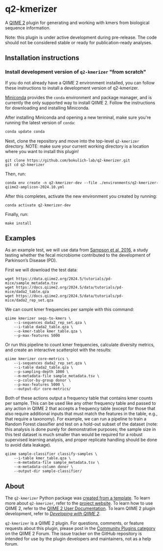 # q2-kmerizer

A [QIIME 2](https://qiime2.org) plugin for generating and working with kmers from biological sequence information.

Note: this plugin is under active development during pre-release. The code should not be considered stable or ready for publication-ready analyses.

## Installation instructions

### Install development version of `q2-kmerizer` "from scratch"

If you do not already have a QIIME 2 environment installed, you can follow these instructions to install a development version of q2-kmerizer.

[Miniconda](https://conda.io/miniconda.html) provides the `conda` environment and package manager, and is currently the only supported way to install QIIME 2.
Follow the instructions for downloading and installing Miniconda.

After installing Miniconda and opening a new terminal, make sure you're running the latest version of `conda`:

```bash
conda update conda
```

Next, clone the repository and move into the top-level `q2-kmerizer` directory. NOTE: make sure your current working directory is a location where you want to install this plugin!

```
git clone https://github.com/bokulich-lab/q2-kmerizer.git
git cd q2-kmerizer
```

Then, run:

```shell
conda env create -n q2-kmerizer-dev --file ./environments/q2-kmerizer-qiime2-amplicon-2024.10.yml
```

After this completes, activate the new environment you created by running:

```shell
conda activate q2-kmerizer-dev
```

Finally, run:

```shell
make install
```


## Examples

As an example test, we will use data from [Sampson et al, 2016](https://www.ncbi.nlm.nih.gov/pubmed/27912057), a study testing whether the fecal microbiome contributed to the development of Parkinson’s Disease (PD).

First we will download the test data:

```
wget https://data.qiime2.org/2024.5/tutorials/pd-mice/sample_metadata.tsv
wget https://docs.qiime2.org/2024.5/data/tutorials/pd-mice/dada2_table.qza
wget https://docs.qiime2.org/2024.5/data/tutorials/pd-mice/dada2_rep_set.qza
```

We can count kmer frequencies per sample with this command:
```
qiime kmerizer seqs-to-kmers \
    --i-sequences dada2_rep_set.qza \
    --i-table dada2_table.qza \
    --o-kmer-table kmer_table.qza \
    --p-max-features 5000
```

Or run this pipeline to count kmer frequencies, calculate diversity metrics, and create an interactive scatterplot with the results:

```
qiime kmerizer core-metrics \
    --i-sequences dada2_rep_set.qza \
    --i-table dada2_table.qza \
    --p-sampling-depth 1000 \
    --m-metadata-file sample_metadata.tsv \
    --p-color-by-group donor \
    --p-max-features 5000 \
    --output-dir core-metrics/
```

Both of these actions output a frequency table that contains kmer counts per sample. This can be used like any other frequency table and passed to any action in QIIME 2 that accepts a frequency table (except for those that also require additional inputs that must match the features in the table, e.g., that require a taxonomy). For example, we can run a pipeline to train a Random Forest classifier and test on a hold-out subset of the dataset (note: this analysis is done purely for demonstrative purposes; the sample size in this test dataset is much smaller than would be required for a robust supervised learning analysis, and proper replicate handling should be done to avoid data leakage).


```
qiime sample-classifier classify-samples \
    --i-table kmer_table.qza \
    --m-metadata-file sample_metadata.tsv \
    --m-metadata-column donor \
    --output-dir sample-classifier/
```

## About

The `q2-kmerizer` Python package was [created from a template](https://develop.qiime2.org/en/latest/plugins/tutorials/create-from-template.html).
To learn more about `q2-kmerizer`, refer to the [project website](https://github.com/bokulich-lab/q2-kmerizer).
To learn how to use QIIME 2, refer to the [QIIME 2 User Documentation](https://docs.qiime2.org).
To learn QIIME 2 plugin development, refer to [*Developing with QIIME 2*](https://develop.qiime2.org).

`q2-kmerizer` is a QIIME 2 plugin. For questions, comments, or feature requests about this plugin, please post in the [Community Plugins category](https://forum.qiime2.org/c/community-contributions/community-plugins/14) on the QIIME 2 Forum. The issue tracker on the GitHub repository is intended for use by the plugin developers and maintainers, not as a help forum.
